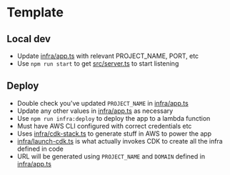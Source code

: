 # Template

## Local dev

* Update [infra/app.ts](infra/app.ts) with relevant PROJECT_NAME, PORT, etc
* Use `npm run start` to get [src/server.ts](src/server.ts) to start listening

## Deploy

* Double check you've updated `PROJECT_NAME` in [infra/app.ts](infra/app.ts)
* Update any other values in [infra/app.ts](infra/app.ts) as necessary
* Use `npm run infra:deploy` to deploy the app to a lambda function
* Must have AWS CLI configured with correct credentials etc
* Uses [infra/cdk-stack.ts](infra/cdk-stack.ts) to generate stuff in AWS to power the app
* [infra/launch-cdk.ts](infra/launch-cdk.ts) is what actually invokes CDK to create all the infra defined in code
* URL will be generated using `PROJECT_NAME` and `DOMAIN` defined in [infra/app.ts](infra/app.ts)